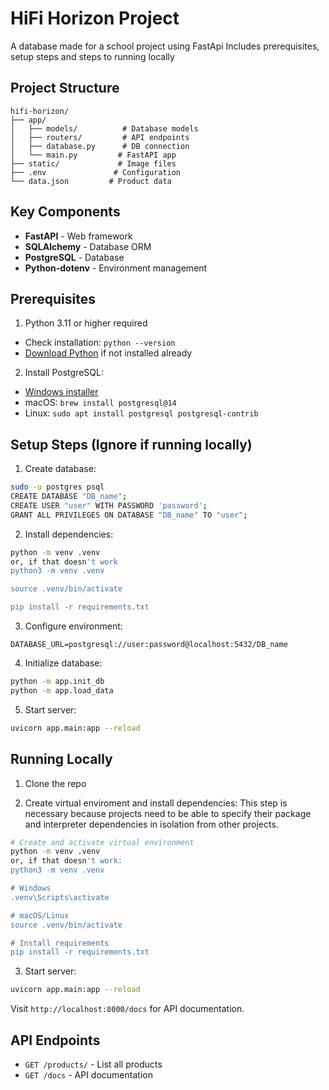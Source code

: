# HiFi Horizon Project
A database made for a school project using FastApi
Includes prerequisites, setup steps and steps to running locally

## Project Structure
```
hifi-horizon/
├── app/
│   ├── models/          # Database models
│   ├── routers/         # API endpoints
│   ├── database.py      # DB connection
│   └── main.py         # FastAPI app
├── static/             # Image files
├── .env               # Configuration
└── data.json         # Product data
```

## Key Components
- **FastAPI** - Web framework
- **SQLAlchemy** - Database ORM
- **PostgreSQL** - Database
- **Python-dotenv** - Environment management

## Prerequisites
1. Python 3.11 or higher required
- Check installation: `python --version`
- [Download Python](https://www.python.org/downloads/) if not installed already


2. Install PostgreSQL:
- [Windows installer](https://www.postgresql.org/download/windows/)
- macOS: `brew install postgresql@14`
- Linux: `sudo apt install postgresql postgresql-contrib`

## Setup Steps (Ignore if running locally)
1. Create database:
```bash
sudo -u postgres psql
CREATE DATABASE "DB_name";
CREATE USER "user" WITH PASSWORD 'password';
GRANT ALL PRIVILEGES ON DATABASE "DB_name" TO "user";
```

2. Install dependencies:
```bash
python -m venv .venv 
or, if that doesn't work
python3 -m venv .venv

source .venv/bin/activate

pip install -r requirements.txt
```

3. Configure environment:
```
DATABASE_URL=postgresql://user:password@localhost:5432/DB_name
```

4. Initialize database:
```bash
python -m app.init_db
python -m app.load_data
```

5. Start server:
```bash
uvicorn app.main:app --reload
```
## Running Locally
1. Clone the repo

2. Create virtual enviroment and install dependencies:
This step is necessary because projects need to be able to specify their package and interpreter dependencies in isolation from other projects.
```bash
# Create and activate virtual environment
python -m venv .venv
or, if that doesn't work:
python3 -m venv .venv

# Windows
.venv\Scripts\activate

# macOS/Linux
source .venv/bin/activate

# Install requirements
pip install -r requirements.txt
```

3. Start server:
```bash
uvicorn app.main:app --reload
```

Visit `http://localhost:8000/docs` for API documentation.

## API Endpoints
- `GET /products/` - List all products
- `GET /docs` - API documentation
